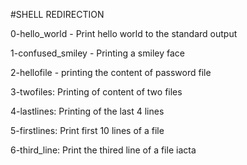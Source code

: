 #SHELL REDIRECTION

0-hello_world - Print hello world to the standard output

1-confused_smiley - Printing a smiley face

2-hellofile - printing the content of password file

3-twofiles: Printing of content of two files

4-lastlines: Printing of the last 4 lines

5-firstlines: Print first 10 lines of a file

6-third_line: Print the thired line of a file iacta
